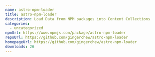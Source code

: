 ```yaml
---
name: astro-npm-loader
title: astro-npm-loader
description: Load Data from NPM packages into Content Collections
categories:
  - uncategorized
npmUrl: https://www.npmjs.com/package/astro-npm-loader
repoUrl: https://github.com/gingerchew/astro-npm-loader
homepageUrl: https://github.com/gingerchew/astro-npm-loader
downloads: 26
---
```

